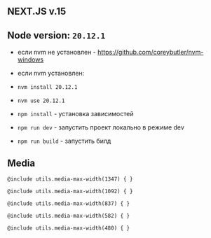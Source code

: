 ## NEXT.JS v.15

## Node version: `20.12.1`

- если nvm не установлен - https://github.com/coreybutler/nvm-windows

- если nvm установлен:

- `nvm install 20.12.1`
- `nvm use 20.12.1`

- `npm install` - установка зависимостей
- `npm run dev` - запустить проект локально в режиме dev
- `npm run build` - запустить билд

## Media

`@include utils.media-max-width(1347) { }`

`@include utils.media-max-width(1092) { }`

`@include utils.media-max-width(837) { }`

`@include utils.media-max-width(582) { }`

`@include utils.media-max-width(480) { }`
